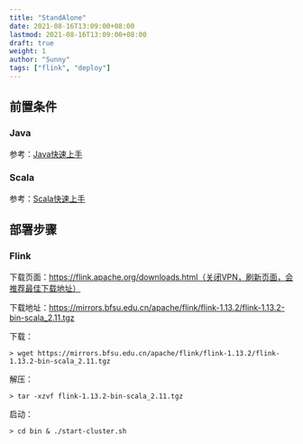 ```yaml
---
title: "StandAlone"
date: 2021-08-16T13:09:00+08:00
lastmod: 2021-08-16T13:09:00+08:00
draft: true
weight: 1
author: "Sunny"
tags: ["flink", "deploy"]
---
```


## 前置条件

### Java

参考：[Java快速上手](/wiki/lang/java/)

### Scala

参考：[Scala快速上手](/wiki/lang/scala/)

## 部署步骤

### Flink

下载页面：https://flink.apache.org/downloads.html（关闭VPN，刷新页面，会推荐最佳下载地址）

下载地址：https://mirrors.bfsu.edu.cn/apache/flink/flink-1.13.2/flink-1.13.2-bin-scala_2.11.tgz

下载：

```
> wget https://mirrors.bfsu.edu.cn/apache/flink/flink-1.13.2/flink-1.13.2-bin-scala_2.11.tgz
```

解压：

```
> tar -xzvf flink-1.13.2-bin-scala_2.11.tgz
```

启动：

```
> cd bin & ./start-cluster.sh
```

